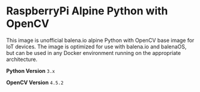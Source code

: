 # RaspberryPi Alpine Python with OpenCV

This image is unofficial balena.io alpine Python with OpenCV base image for IoT devices. The image is optimized for use with balena.io and balenaOS, but can be used in any Docker environment running on the appropriate architecture.

**Python Version** `3.x`

**OpenCV Version** `4.5.2`
